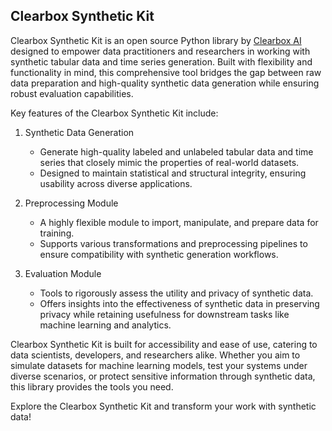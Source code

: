 ## Clearbox Synthetic Kit

Clearbox Synthetic Kit is an open source Python library by [Clearbox AI](https://clearbox.ai) designed to empower data practitioners and researchers in working with synthetic tabular data and time series generation. Built with flexibility and functionality in mind, this comprehensive tool bridges the gap between raw data preparation and high-quality synthetic data generation while ensuring robust evaluation capabilities.

Key features of the Clearbox Synthetic Kit include:

1. Synthetic Data Generation

    - Generate high-quality labeled and unlabeled tabular data and time series that closely mimic the properties of real-world datasets.
    - Designed to maintain statistical and structural integrity, ensuring usability across diverse applications.

2. Preprocessing Module

    - A highly flexible module to import, manipulate, and prepare data for training.
    - Supports various transformations and preprocessing pipelines to ensure compatibility with synthetic generation workflows.

3. Evaluation Module

    - Tools to rigorously assess the utility and privacy of synthetic data.
    - Offers insights into the effectiveness of synthetic data in preserving privacy while retaining usefulness for downstream tasks like machine learning and analytics.

Clearbox Synthetic Kit is built for accessibility and ease of use, catering to data scientists, developers, and researchers alike. Whether you aim to simulate datasets for machine learning models, test your systems under diverse scenarios, or protect sensitive information through synthetic data, this library provides the tools you need.

Explore the Clearbox Synthetic Kit and transform your work with synthetic data!